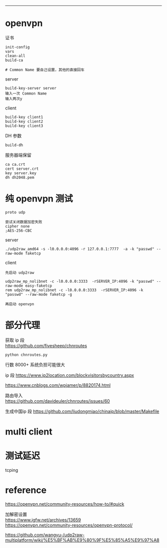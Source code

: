 

---

# openvpn
证书
```
init-config
vars
clean-all
build-ca

# Common Name 要自己设置，其他的直接回车
```

server
```
build-key-server server
输入一次 Common Name
输入两次y
```

client
```
build-key client1
build-key client2
build-key client3
```

DH 参数
```
build-dh
```

服务器端保留

```
ca ca.crt
cert server.crt
key server.key
dh dh2048.pem
```

# 纯 openvpn 测试

```
proto udp

尝试关闭数据加密失败
cipher none
;AES-256-CBC
```

server
```
./udp2raw_amd64 -s -l0.0.0.0:4096 -r 127.0.0.1:7777  -a -k "passwd" --raw-mode faketcp
```

client
```
先启动 udp2raw

udp2raw_mp_nolibnet -c -l0.0.0.0:3333  -rSERVER_IP:4096 -k "passwd" --raw-mode easy-faketcp
rem udp2raw_mp_nolibnet -c -l0.0.0.0:3333  -rSERVER_IP:4096 -k "passwd" --raw-mode faketcp -g

再启动 openvpn
```

# 部分代理
获取 ip 段  
<https://github.com/fivesheep/chnroutes>  

```
python chnroutes.py
```
行数 8000+ 系统负担可能很大

ip 段
<https://www.ip2location.com/blockvisitorsbycountry.aspx>

<https://www.cnblogs.com/wpjamer/p/8820174.html>  

路由导入  
<https://github.com/davideuler/chnroutes/issues/60>  

生成中国ip 段
<https://github.com/liudongmiao/chinaip/blob/master/Makefile>  

# multi client

# 测试延迟
tcping 

# reference

<https://openvpn.net/community-resources/how-to/#quick>  

加解密设置  
<https://www.igfw.net/archives/13659>  
<https://openvpn.net/community-resources/openvpn-protocol/>  

<https://github.com/wangyu-/udp2raw-multiplatform/wiki/%E5%BF%AB%E9%80%9F%E5%85%A5%E9%97%A8>  